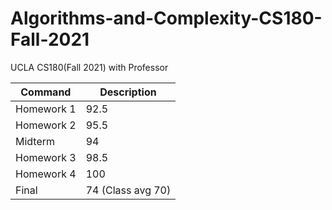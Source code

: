 # Algorithms-and-Complexity-CS180-Fall-2021

UCLA CS180(Fall 2021) with Professor 

| Command              | Description                     |
| -------------------- | ------------------------------- |
| Homework 1  | 92.5 |
| Homework 2     | 95.5              |
| Midterm      | 94      |
| Homework 3  | 98.5  |
| Homework 4 | 100  |
| Final | 74 (Class avg 70)  |
